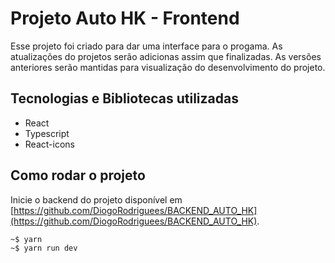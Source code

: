 # Projeto Auto HK - Frontend

Esse projeto foi criado para dar uma interface para o progama. As atualizações do projetos serão adicionas assim que finalizadas. As versões anteriores serão mantidas para visualização do desenvolvimento do projeto.

## Tecnologias e Bibliotecas utilizadas

-   React
-   Typescript
-   React-icons

## Como rodar o projeto

Inicie o backend do projeto disponível em [https://github.com/DiogoRodriguees/BACKEND_AUTO_HK](https://github.com/DiogoRodriguees/BACKEND_AUTO_HK).

    ~$ yarn
    ~$ yarn run dev
